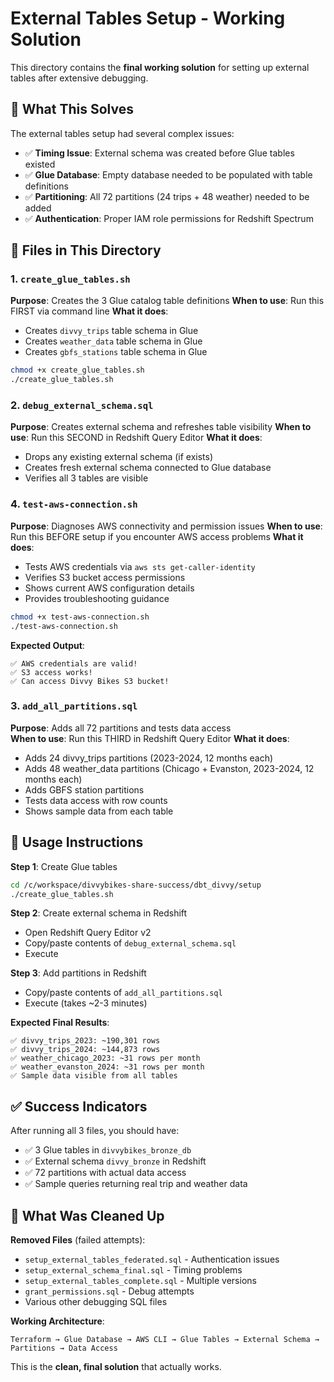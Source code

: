 # External Tables Setup - Working Solution

This directory contains the **final working solution** for setting up external tables after extensive debugging.

## 🎯 What This Solves

The external tables setup had several complex issues:
- ✅ **Timing Issue**: External schema was created before Glue tables existed
- ✅ **Glue Database**: Empty database needed to be populated with table definitions  
- ✅ **Partitioning**: All 72 partitions (24 trips + 48 weather) needed to be added
- ✅ **Authentication**: Proper IAM role permissions for Redshift Spectrum

## 📁 Files in This Directory

### 1. `create_glue_tables.sh`
**Purpose**: Creates the 3 Glue catalog table definitions
**When to use**: Run this FIRST via command line
**What it does**: 
- Creates `divvy_trips` table schema in Glue
- Creates `weather_data` table schema in Glue  
- Creates `gbfs_stations` table schema in Glue

```bash
chmod +x create_glue_tables.sh
./create_glue_tables.sh
```

### 2. `debug_external_schema.sql` 
**Purpose**: Creates external schema and refreshes table visibility
**When to use**: Run this SECOND in Redshift Query Editor
**What it does**:
- Drops any existing external schema (if exists)
- Creates fresh external schema connected to Glue database
- Verifies all 3 tables are visible

### 4. `test-aws-connection.sh`
**Purpose**: Diagnoses AWS connectivity and permission issues
**When to use**: Run this BEFORE setup if you encounter AWS access problems
**What it does**:
- Tests AWS credentials via `aws sts get-caller-identity`
- Verifies S3 bucket access permissions
- Shows current AWS configuration details
- Provides troubleshooting guidance

```bash
chmod +x test-aws-connection.sh
./test-aws-connection.sh
```

**Expected Output**:
```
✅ AWS credentials are valid!
✅ S3 access works!
✅ Can access Divvy Bikes S3 bucket!
```

### 3. `add_all_partitions.sql`
**Purpose**: Adds all 72 partitions and tests data access  
**When to use**: Run this THIRD in Redshift Query Editor
**What it does**:
- Adds 24 divvy_trips partitions (2023-2024, 12 months each)
- Adds 48 weather_data partitions (Chicago + Evanston, 2023-2024, 12 months each)  
- Adds GBFS station partitions
- Tests data access with row counts
- Shows sample data from each table

## 🚀 Usage Instructions

**Step 1**: Create Glue tables
```bash
cd /c/workspace/divvybikes-share-success/dbt_divvy/setup
./create_glue_tables.sh
```

**Step 2**: Create external schema in Redshift
- Open Redshift Query Editor v2
- Copy/paste contents of `debug_external_schema.sql`
- Execute

**Step 3**: Add partitions in Redshift  
- Copy/paste contents of `add_all_partitions.sql`
- Execute (takes ~2-3 minutes)

**Expected Final Results**:
```
✅ divvy_trips_2023: ~190,301 rows
✅ divvy_trips_2024: ~144,873 rows  
✅ weather_chicago_2023: ~31 rows per month
✅ weather_evanston_2024: ~31 rows per month
✅ Sample data visible from all tables
```

## ✅ Success Indicators

After running all 3 files, you should have:
- ✅ 3 Glue tables in `divvybikes_bronze_db`
- ✅ External schema `divvy_bronze` in Redshift
- ✅ 72 partitions with actual data access
- ✅ Sample queries returning real trip and weather data

## 🧹 What Was Cleaned Up

**Removed Files** (failed attempts):
- `setup_external_tables_federated.sql` - Authentication issues  
- `setup_external_schema_final.sql` - Timing problems
- `setup_external_tables_complete.sql` - Multiple versions
- `grant_permissions.sql` - Debug attempts
- Various other debugging SQL files

**Working Architecture**:
```
Terraform → Glue Database → AWS CLI → Glue Tables → External Schema → Partitions → Data Access
```

This is the **clean, final solution** that actually works.
